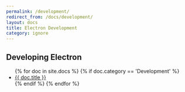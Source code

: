 ```yaml
---
permalink: /development/
redirect_from: /docs/development/
layout: docs
title: Electron Development
category: ignore
---
```


## Developing Electron

<ul>
{% for doc in site.docs %}
  {% if doc.category == 'Development' %}
    <li>
      <a href="{{ site.baseurl }}{{ doc.url}}">{{ doc.title }}</a>
      <!-- <span class="excerpt">{{ doc.content | strip_html | truncatewords: 50 }}</span> -->
    </li>
  {% endif %}
{% endfor %}
</ul>
